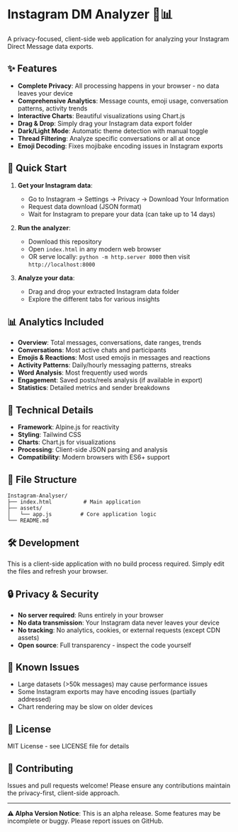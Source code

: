 # Instagram DM Analyzer 📱📊

A privacy-focused, client-side web application for analyzing your Instagram Direct Message data exports.

## ✨ Features

- **Complete Privacy**: All processing happens in your browser - no data leaves your device
- **Comprehensive Analytics**: Message counts, emoji usage, conversation patterns, activity trends
- **Interactive Charts**: Beautiful visualizations using Chart.js
- **Drag & Drop**: Simply drag your Instagram data export folder
- **Dark/Light Mode**: Automatic theme detection with manual toggle
- **Thread Filtering**: Analyze specific conversations or all at once
- **Emoji Decoding**: Fixes mojibake encoding issues in Instagram exports

## 🚀 Quick Start

1. **Get your Instagram data**:
   - Go to Instagram → Settings → Privacy → Download Your Information
   - Request data download (JSON format)
   - Wait for Instagram to prepare your data (can take up to 14 days)

2. **Run the analyzer**:
   - Download this repository
   - Open `index.html` in any modern web browser
   - OR serve locally: `python -m http.server 8000` then visit `http://localhost:8000`

3. **Analyze your data**:
   - Drag and drop your extracted Instagram data folder
   - Explore the different tabs for various insights

## 📊 Analytics Included

- **Overview**: Total messages, conversations, date ranges, trends
- **Conversations**: Most active chats and participants
- **Emojis & Reactions**: Most used emojis in messages and reactions
- **Activity Patterns**: Daily/hourly messaging patterns, streaks
- **Word Analysis**: Most frequently used words
- **Engagement**: Saved posts/reels analysis (if available in export)
- **Statistics**: Detailed metrics and sender breakdowns

## 🔧 Technical Details

- **Framework**: Alpine.js for reactivity
- **Styling**: Tailwind CSS
- **Charts**: Chart.js for visualizations
- **Processing**: Client-side JSON parsing and analysis
- **Compatibility**: Modern browsers with ES6+ support

## 📁 File Structure

```
Instagram-Analyser/
├── index.html          # Main application
├── assets/
│   └── app.js         # Core application logic
└── README.md
```

## 🛠️ Development

This is a client-side application with no build process required. Simply edit the files and refresh your browser.

## 🔒 Privacy & Security

- **No server required**: Runs entirely in your browser
- **No data transmission**: Your Instagram data never leaves your device
- **No tracking**: No analytics, cookies, or external requests (except CDN assets)
- **Open source**: Full transparency - inspect the code yourself

## 🐛 Known Issues

- Large datasets (>50k messages) may cause performance issues
- Some Instagram exports may have encoding issues (partially addressed)
- Chart rendering may be slow on older devices

## 📝 License

MIT License - see LICENSE file for details

## 🤝 Contributing

Issues and pull requests welcome! Please ensure any contributions maintain the privacy-first, client-side approach.

---

**⚠️ Alpha Version Notice**: This is an alpha release. Some features may be incomplete or buggy. Please report issues on GitHub.
